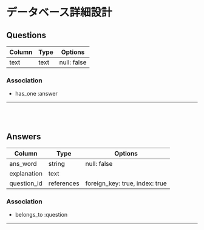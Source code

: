 # データベース詳細設計

## Questions

|Column|Type|Options|
|------|----|-------|
|text|text|null: false|

### Association
- has_one :answer

---
<br>
<br>


## Answers

|Column|Type|Options|
|------|----|-------|
|ans_word|string|null: false|
|explanation|text||
|question_id|references|foreign_key: true, index: true|

### Association
- belongs_to :question

---
<br>
<br>